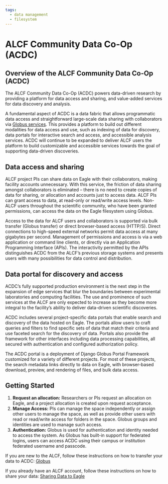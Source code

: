 ```yaml
---
tags:
  - data management
  - filesystem
---
```


# ALCF Community Data Co-Op (ACDC) 

## Overview of the ALCF Community Data Co-Op (ACDC)

The ALCF Community Data Co-Op (ACDC) powers data-driven research by providing a platform for data access and sharing, and value-added services for data discovery and analysis.

A fundamental aspect of ACDC is a data fabric that allows programmatic data access and straightforward large-scale data sharing with collaborators via [Globus services](https://www.globus.org). This provides a platform to build out different modalities for data access and use, such as indexing of data for discovery, data portals for interactive search and access, and accessible analysis services. ACDC will continue to be expanded to deliver ALCF users the platform to build customizable and accessible services towards the goal of supporting data-driven discoveries.

## Data access and sharing 
ALCF project PIs can share data on Eagle with their collaborators, making facility accounts unnecessary. With this service, the friction of data sharing amongst collaborators is eliminated – there is no need to create copies of data for sharing, or allocation and accounts just to access data. ALCF PIs can grant access to data, at read-only or read/write access levels. Non-ALCF users throughout the scientific community, who have been granted permissions, can access the data on the Eagle filesystem using Globus.

Access to the data for ALCF users and collaborators is supported via bulk transfer (Globus transfer) or direct browser-based access (HTTP/S). Direct connections to high-speed external networks permit data access at many gigabytes per second. Management of permissions and access is via a web application or command line clients, or directly via an Application Programming Interface (APIs). The interactivity permitted by the APIs distinguishes ACDC from the ALCF’s previous storage systems and presents users with many possibilities for data control and distribution.

## Data portal for discovery and access 
ACDC’s fully supported production environment is the next step in the expansion of edge services that blur the boundaries between experimental laboratories and computing facilities. The use and prominence of such services at the ALCF are only expected to increase as they become more integral to the facility’s ability to deliver data-driven scientific discoveries.

ACDC includes several project-specific data portals that enable search and discovery of the data hosted on Eagle. The portals allow users to craft queries and filters to find specific sets of data that match their criteria and use faceted search for the discovery of data. Portals also provide the framework for other interfaces including data processing capabilities, all secured with authentication and configured authorization policy.

The ACDC portal is a deployment of Django Globus Portal Framework customized for a variety of different projects. For most of these projects, the search metadata links directly to data on Eagle, with browser-based download, preview, and rendering of files, and bulk data access.

## Getting Started
1. **Request an allocation:** Researchers or PIs request an allocation on Eagle, and a project allocation is created upon request acceptance.
2. **Manage Access:** PIs can manage the space independently or assign other users to manage the space, as well as provide other users with read or read/write access for folders in the space. Globus groups and identities are used to manage such access.
3. **Authentication:** Globus is used for authentication and identity needed to access the system. As Globus has built-in support for federated logins, users can access ACDC using their campus or institution federated username and passcode.

If you are new to the ALCF, follow these instructions on how to transfer your data to ACDC:
[Globus](../data-transfer/using-globus.md)

If you already have an ALCF account, follow these instructions on how to share your data:
[Sharing Data to Eagle](eagle-data-sharing.md)
